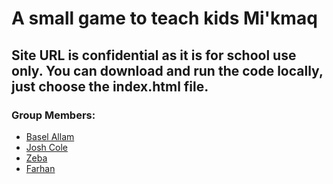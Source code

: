 # **A small game to teach kids Mi'kmaq**

## Site URL is confidential as it is for school use only. You can download and run the code locally, just choose the index.html file.

### Group Members:
- [Basel Allam](https://github.com/BOLT-7)
- [Josh Cole](https://github.com/J0wshh)
- [Zeba](https://github.com/neeemmmooo)
- [Farhan](https://github.com/farhanshahriars) 
